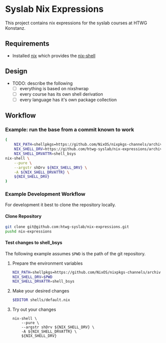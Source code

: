 # Syslab Nix Expressions
This project contains nix expressions for the syslab courses at HTWG Konstanz.

## Requirements

* Installed [nix](https://nixos.org/nix) which provides the [nix-shell](http://nixos.org/nix/manual/#sec-nix-shell)

## Design

* TODO: describe the following
    * [ ] everything is based on nixshwrap
    * [ ] every course has its own shell derivation
    * [ ] every language has it's own package collection

## Workflow

### Example: run the base from a commit known to work

```bash
(
    NIX_PATH=shellpkgs=https://github.com/NixOS/nixpkgs-channels/archive/6d6cf3f24acce7ef4dc541c797ad23e70889883b.tar.gz:$NIX_PATH
    NIX_SHELL_DRV=https://github.com/htwg-syslab/nix-expressions/archive/b9472c0fbac63e86e147db547b5242b10c26b3ed.tar.gz
    NIX_SHELL_DRVATTR=shell_bsys
nix-shell \
    --pure \
    --argstr shDrv ${NIX_SHELL_DRV} \
    -A ${NIX_SHELL_DRVATTR} \
    ${NIX_SHELL_DRV}
)
```

### Example Development Workflow

For development it best to clone the repository locally.

#### Clone Repository
```bash
git clone git@github.com:htwg-syslab/nix-expressions.git
pushd nix-expressions
```

#### Test changes to shell_bsys
The following example assumes `$PWD` is the path of the git repository.

1. Prepare the environment variables
    ```bash
    NIX_PATH=shellpkgs=https://github.com/NixOS/nixpkgs-channels/archive/6d6cf3f24acce7ef4dc541c797ad23e70889883b.tar.gz:$NIX_PATH
    NIX_SHELL_DRV=$PWD
    NIX_SHELL_DRVATTR=shell_bsys
    ```
2. Make your desired changes
    ```bash
    $EDITOR shells/default.nix
    ```
3. Try out your changes
    ```
    nix-shell \
        --pure \
        --argstr shDrv ${NIX_SHELL_DRV} \
        -A ${NIX_SHELL_DRVATTR} \
        ${NIX_SHELL_DRV}
    ```